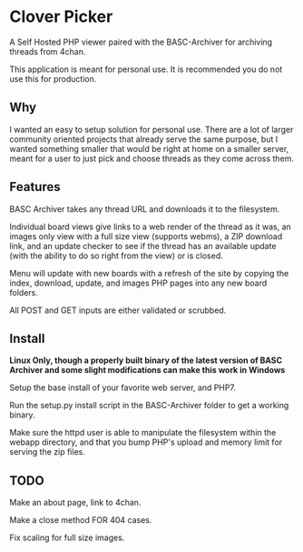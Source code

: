 Clover Picker
=============

A Self Hosted PHP viewer paired with the BASC-Archiver for archiving threads from 4chan.

This application is meant for personal use. It is recommended you do not use this for production.

Why
---

I wanted an easy to setup solution for personal use. There are a lot of larger community oriented projects that already serve the same purpose, but I wanted something smaller that would be right at home on a smaller server, meant for a user to just pick and choose threads as they come across them.

Features
--------

BASC Archiver takes any thread URL and downloads it to the filesystem.

Individual board views give links to a web render of the thread as it was, an images only view with a full size view (supports webms), a ZIP download link, and an update checker to see if the thread has an available update (with the ability to do so right from the view) or is closed.

Menu will update with new boards with a refresh of the site by copying the index, download, update, and images PHP pages into any new board folders.

All POST and GET inputs are either validated or scrubbed.

Install
-------

**Linux Only, though a properly built binary of the latest version of BASC Archiver and some slight modifications can make this work in Windows**

Setup the base install of your favorite web server, and PHP7.

Run the setup.py install script in the BASC-Archiver folder to get a working binary.

Make sure the httpd user is able to manipulate the filesystem within the webapp directory, and that you bump PHP's upload and memory limit for serving the zip files.

TODO
----

Make an about page, link to 4chan.

Make a close method FOR 404 cases.

Fix scaling for full size images.
